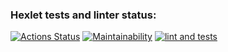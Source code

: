 ### Hexlet tests and linter status:
[![Actions Status](https://github.com/Rrudger/frontend-project-11/workflows/hexlet-check/badge.svg)](https://github.com/Rrudger/frontend-project-11/actions)
[![Maintainability](https://api.codeclimate.com/v1/badges/e2f09281ad0bd8351398/maintainability)](https://codeclimate.com/github/Rrudger/frontend-project-11/maintainability)
[![lint and tests](https://github.com/Rrudger/frontend-project-11/actions/workflows/actions.yml/badge.svg)](https://github.com/Rrudger/frontend-project-11/actions/workflows/actions.yml)
